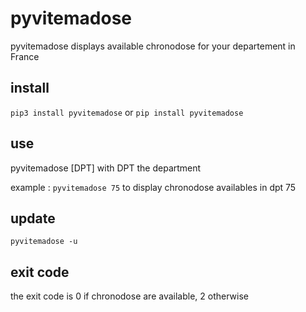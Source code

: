 # pyvitemadose

pyvitemadose displays available chronodose for your departement in France

## install

``pip3 install pyvitemadose``
or
``pip install pyvitemadose``

## use

pyvitemadose \[DPT\] with DPT the department

example : ``pyvitemadose 75`` to display chronodose availables in dpt 75


## update 

``pyvitemadose -u``

## exit code

the exit code is 0 if chronodose are available, 2 otherwise
